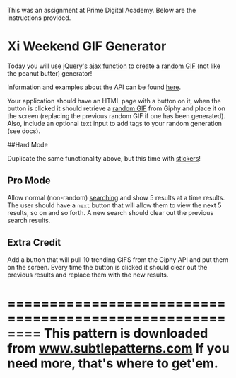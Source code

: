 This was an assignment at Prime Digital Academy. Below are the instructions provided.

# Xi Weekend GIF Generator

Today you will use [jQuery's ajax function](http://api.jquery.com/jquery.ajax/) to create a [random GIF](https://github.com/Giphy/GiphyAPI#random-endpoint) (not like the peanut butter) generator!

Information and examples about the API can be found [here](https://github.com/Giphy/GiphyAPI).

Your application should have an HTML page with a button on it, when the button is clicked it should retrieve a [random GIF](https://github.com/Giphy/GiphyAPI#random-endpoint) from Giphy and place it on the screen (replacing the previous random GIF if one has been generated). Also, include an optional text input to add tags to your random generation (see docs).

##Hard Mode

Duplicate the same functionality above, but this time with [stickers](https://github.com/Giphy/GiphyAPI#giphy-sticker-api)!

## Pro Mode

Allow normal (non-random) [searching](https://github.com/Giphy/GiphyAPI#sticker-search-endpoint) and show 5 results at a time results. The user should have a `next` button that will allow them to view the next 5 results, so on and so forth. A new search should clear out the previous search results.

## Extra Credit

Add a button that will pull 10 trending GIFS from the Giphy API and put them on the screen. Every time the button is clicked it should clear out the previous results and replace them with the new results.

 ========================================================
 This pattern is downloaded from www.subtlepatterns.com
 If you need more, that's where to get'em.
 ========================================================
